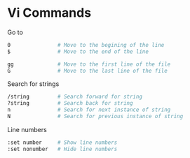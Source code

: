# Vi Commands

Go to

```bash
0               # Move to the begining of the line
$               # Move to the end of the line

gg              # Move to the first line of the file
G               # Move to the last line of the file

```

Search for strings

```bash
/string         # Search forward for string
?string         # Search back for string
n               # Search for next instance of string
N               # Search for previous instance of string
```

Line numbers

```bash
:set number     # Show line numbers
:set nonumber   # Hide line numbers
```
